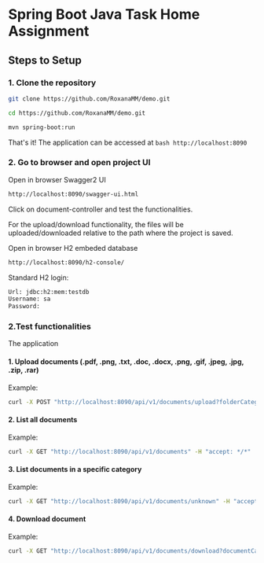 # Spring Boot Java Task Home Assignment

## Steps to Setup

### 1. Clone the repository

```bash
git clone https://github.com/RoxanaMM/demo.git

cd https://github.com/RoxanaMM/demo.git

mvn spring-boot:run
```
That's it! The application can be accessed at ```bash http://localhost:8090```

### 2. Go to browser and open project UI

Open in browser Swagger2 UI 

```bash
http://localhost:8090/swagger-ui.html
```

Click on document-controller and test the functionalities.

For the upload/download functionality, the files will be uploaded/downloaded relative to the path where the project is saved.

Open in browser H2 embeded database 

```bash
http://localhost:8090/h2-console/
```

Standard H2 login: 
```bash
Url: jdbc:h2:mem:testdb
Username: sa
Password:
```

### 2.Test functionalities

The application 
#### 1. Upload documents (.pdf, .png, .txt, .doc, .docx, .png, .gif, .jpeg, .jpg, .zip, .rar)
Example:
```bash
curl -X POST "http://localhost:8090/api/v1/documents/upload?folderCategory=unknown" -H "accept: */*" -H "Content-Type: multipart/form-data" -F "file=@feed.txt;type=text/plain"
```

#### 2. List all documents
Example:
```bash
curl -X GET "http://localhost:8090/api/v1/documents" -H "accept: */*"
```

#### 3. List documents in a specific category
Example:
```bash
curl -X GET "http://localhost:8090/api/v1/documents/unknown" -H "accept: */*"
```

#### 4. Download document
Example:
```bash
curl -X GET "http://localhost:8090/api/v1/documents/download?documentCategory=unknown&documentName=unknown.txt" -H "accept: */*"
```

